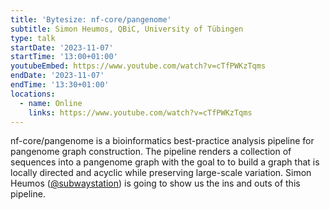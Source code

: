 ```yaml
---
title: 'Bytesize: nf-core/pangenome'
subtitle: Simon Heumos, QBiC, University of Tübingen
type: talk
startDate: '2023-11-07'
startTime: '13:00+01:00'
youtubeEmbed: https://www.youtube.com/watch?v=cTfPWKzTqms
endDate: '2023-11-07'
endTime: '13:30+01:00'
locations:
  - name: Online
    links: https://www.youtube.com/watch?v=cTfPWKzTqms
---
```


nf-core/pangenome is a bioinformatics best-practice analysis pipeline for pangenome graph construction. The pipeline renders a collection of sequences into a pangenome graph with the goal to to build a graph that is locally directed and acyclic while preserving large-scale variation. Simon Heumos ([@subwaystation](https://github.com/subwaystation)) is going to show us the ins and outs of this pipeline.
